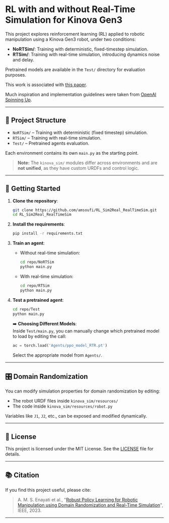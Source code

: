 # RL with and without Real-Time Simulation for Kinova Gen3

This project explores reinforcement learning (RL) applied to robotic manipulation using a Kinova Gen3 robot, under two conditions:
- **NoRTSim/**: Training with deterministic, fixed-timestep simulation.
- **RTSim/**: Training with real-time simulation, introducing dynamics noise and delay.

Pretrained models are available in the `Test/` directory for evaluation purposes.

This work is associated with [this paper](https://ieeexplore.ieee.org/abstract/document/10196019).

Much inspiration and implementation guidelines were taken from [OpenAI Spinning Up](https://spinningup.openai.com/en/latest/).

---

## 📁 Project Structure

- `NoRTSim/` – Training with deterministic (fixed timestep) simulation.
- `RTSim/` – Training with real-time simulation.
- `Test/` – Pretrained agents evaluation.

Each environment contains its own `main.py` as the starting point.

> **Note:** The `kinova_sim/` modules differ across environments and are **not unified**, as they have custom URDFs and control logic.

---

## 🚀 Getting Started

1. **Clone the repository**:

   ```bash
   git clone https://github.com/amsoufi/RL_Sim2Real_RealTimeSim.git
   cd RL_Sim2Real_RealTimeSim
   ```

2. **Install the requirements**:

   ```bash
   pip install -r requirements.txt
   ```

3. **Train an agent**:

   - Without real-time simulation:
     ```bash
     cd repo/NoRTSim
     python main.py
     ```

   - With real-time simulation:
     ```bash
     cd repo/RTSim
     python main.py
     ```

4. **Test a pretrained agent**:

   ```bash
   cd repo/Test
   python main.py
   ```

   ➡️ **Choosing Different Models**:  
   Inside `Test/main.py`, you can manually change which pretrained model to load by editing the call:
   ```python
   ac = torch.load('Agents/ppo_model_RTR.pt')
   ```
   Select the appropriate model from `Agents/`.

---

## 🎛 Domain Randomization

You can modify simulation properties for domain randomization by editing:
- The robot URDF files inside `kinova_sim/resources/`
- The code inside `kinova_sim/resources/robot.py`

Variables like `J1`, `J2`, etc., can be exposed and modified dynamically.

---

## 📄 License

This project is licensed under the MIT License. See the [LICENSE](LICENSE) file for details.

---

## 📚 Citation

If you find this project useful, please cite:

> A. M. S. Enayati et al., "[Robust Policy Learning for Robotic Manipulation using Domain Randomization and Real-Time Simulation](https://ieeexplore.ieee.org/abstract/document/10196019)", IEEE, 2023.

---
